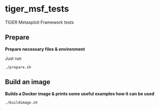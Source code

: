 # tiger_msf_tests
TIGER Metasploit Framework tests


## Prepare
**Prepare necessary files & environment**

Just run

```./prepare.sh```


## Build an image
**Builds a Docker image & prints some useful examples how it can be used**

```./buildimage.sh```
